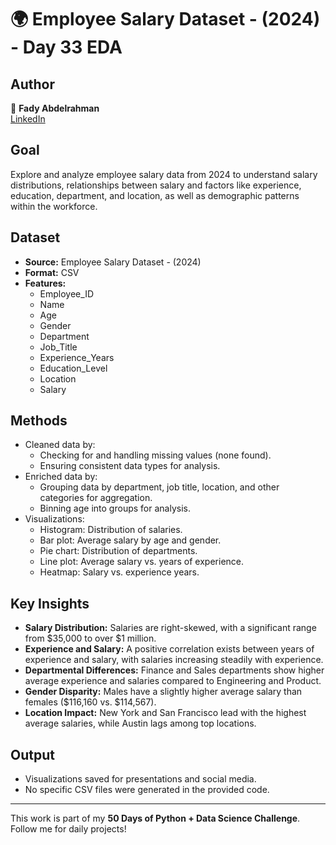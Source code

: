 # 🌍 Employee Salary Dataset - (2024) - Day 33 EDA

## Author  
👤 **Fady Abdelrahman**  
[LinkedIn](https://www.linkedin.com/in/fady-abdelrahman-a649a12b6/)

## Goal  
Explore and analyze employee salary data from 2024 to understand salary distributions, relationships between salary and factors like experience, education, department, and location, as well as demographic patterns within the workforce.

## Dataset  
- **Source:** Employee Salary Dataset - (2024)  
- **Format:** CSV  
- **Features:**  
  - Employee_ID  
  - Name  
  - Age  
  - Gender  
  - Department  
  - Job_Title  
  - Experience_Years  
  - Education_Level  
  - Location  
  - Salary  

## Methods  
- Cleaned data by:  
  - Checking for and handling missing values (none found).  
  - Ensuring consistent data types for analysis.  
- Enriched data by:  
  - Grouping data by department, job title, location, and other categories for aggregation.  
  - Binning age into groups for analysis.  
- Visualizations:  
  - Histogram: Distribution of salaries.  
  - Bar plot: Average salary by age and gender.  
  - Pie chart: Distribution of departments.  
  - Line plot: Average salary vs. years of experience.  
  - Heatmap: Salary vs. experience years.  

## Key Insights  
- **Salary Distribution:** Salaries are right-skewed, with a significant range from $35,000 to over $1 million.  
- **Experience and Salary:** A positive correlation exists between years of experience and salary, with salaries increasing steadily with experience.  
- **Departmental Differences:** Finance and Sales departments show higher average experience and salaries compared to Engineering and Product.  
- **Gender Disparity:** Males have a slightly higher average salary than females ($116,160 vs. $114,567).  
- **Location Impact:** New York and San Francisco lead with the highest average salaries, while Austin lags among top locations.  

## Output  
- Visualizations saved for presentations and social media.  
- No specific CSV files were generated in the provided code.  
---
This work is part of my **50 Days of Python + Data Science Challenge**. Follow me for daily projects!
